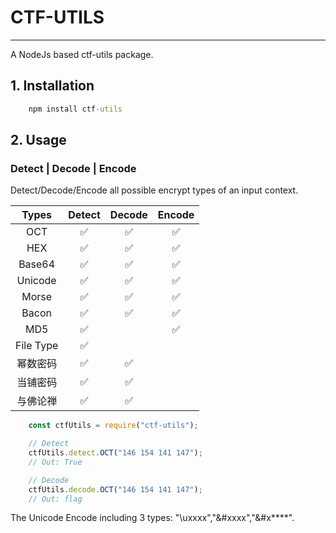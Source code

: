 # CTF-UTILS
--- 

A NodeJs based ctf-utils package.

## 1. Installation
```cmd
    npm install ctf-utils
```

## 2. Usage

### Detect | Decode | Encode

Detect/Decode/Encode all possible encrypt types of an input context.

|   Types   | Detect | Decode | Encode |
| :-------: | :----: | :----: | :----: |
|    OCT    |   ✅    |   ✅    |   ✅    |
|    HEX    |   ✅    |   ✅    |   ✅    |
|  Base64   |   ✅    |   ✅    |   ✅    |
|  Unicode  |   ✅    |   ✅    |   ✅    |
|   Morse   |   ✅    |   ✅    |   ✅    |
|   Bacon   |   ✅    |   ✅    |   ✅    |
|    MD5    |   ✅    |        |   ✅    |
| File Type |   ✅    |        |        |
| 幂数密码  |   ✅    |   ✅    |        |
| 当铺密码  |   ✅    |   ✅    |        |
| 与佛论禅  |   ✅    |   ✅    |        |

```javascript
    const ctfUtils = require("ctf-utils");

    // Detect
    ctfUtils.detect.OCT("146 154 141 147");
    // Out: True

    // Decode
    ctfUtils.decode.OCT("146 154 141 147");
    // Out: flag
```

The Unicode Encode including 3 types: "\uxxxx","&#xxxx","&#x****".